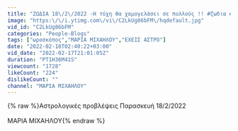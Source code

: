 ```yaml
---
title: "ΖΩΔΙΑ 18\/2\/2022 -Η τύχη θα χαμογελάσει σε πολλούς !! #ζωδια #αστρολογία #προβλέψεις #ΜαρίαΜιχαήλου"
image: "https:\/\/i.ytimg.com\/vi\/C2LkUg86bFM\/hqdefault.jpg"
vid_id: "C2LkUg86bFM"
categories: "People-Blogs"
tags: ["ωροσκόπος","ΜΑΡΙΑ ΜΙΧΑΗΛΟΥ","ΕΧΕΙΣ ΑΣΤΡΟ"]
date: "2022-02-18T02:40:22+03:00"
vid_date: "2022-02-17T21:01:05Z"
duration: "PT1H36M41S"
viewcount: "1728"
likeCount: "224"
dislikeCount: ""
channel: "ΜΑΡΙΑ ΜΙΧΑΗΛΟΥ"
---
```

{% raw %}Aστρολογικές προβλέψεις Παρασκευή 18/2/2022<br /><br />ΜΑΡΙΑ ΜΙΧΑΗΛΟΥ{% endraw %}
